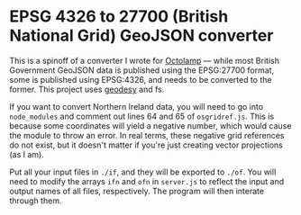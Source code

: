 # EPSG 4326 to 27700 (British National Grid) GeoJSON converter
This is a spinoff of a converter I wrote for [Octolamp](https://github.com/vrpst/octolamp) — while most British Government GeoJSON data is published using the EPSG:27700 format, some is published using EPSG:4326, and needs to be converted to the former. This project uses [geodesy](https://github.com/chrisveness/geodesy) and fs. 

If you want to convert Northern Ireland data, you will need to go into `node_modules` and comment out lines 64 and 65 of `osgridref.js`. This is because some coordinates will yield a negative number, which would cause the module to throw an error. In real terms, these negative grid references do not exist, but it doesn't matter if you're just creating vector projections (as I am).

Put all your input files in `./if`, and they will be exported to `./of`. You will need to modify the arrays `ifn` and `ofn` in `server.js` to reflect the input and output names of all files, respectively. The program will then interate through them.